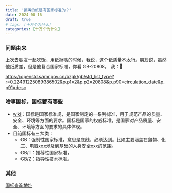 ```yaml
---
title: '擦嘴的纸是有国家标准的？'
date: 2024-08-16
draft: true
# tags: [十万个为什么]
categories: [十万个为什么]
---
```


### 问题由来

上次去朋友一起吃饭，用纸擦嘴的时候，我说，这个纸质量不太行。朋友说，虽然他纸质差，但是他复合国家标准，你看 GB-20808。 我：🤔

<https://openstd.samr.gov.cn/bzgk/gb/std_list_type?r=0.22491225089386502&p.p1=2&p.p2=20808&p.p90=circulation_date&p.p91=desc>

### 啥事国标，国标都有哪些

- [wiki](https://zh.wikipedia.org/wiki/%E4%B8%AD%E5%8D%8E%E4%BA%BA%E6%B0%91%E5%85%B1%E5%92%8C%E5%9B%BD%E5%9B%BD%E5%AE%B6%E6%A0%87%E5%87%86)：国标是国家标准规，是国家制定的一系列标准，用于规范产品的质量、安全、环境等方面的要求。国标是国家的权威标准，是国家对产品质量、安全、环境等方面的要求的具体体现。
- 目前国标有三大类：
  - GB：强制性国家标准，意思是底线，必须达到。比如主要涵盖在食物、化工、电器xxx涉及到基础的人身安全xxx的范围。
  - GB/T：推荐性国家标准，
  - GB/Z：指导性技术标准。

### 其他

[国标查询地址](https://openstd.samr.gov.cn/bzgk/gb/)
